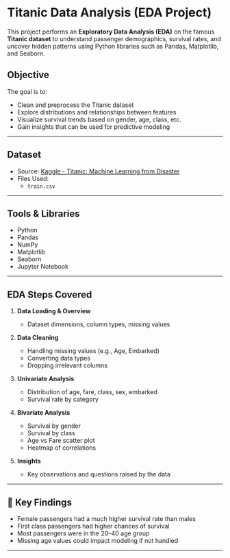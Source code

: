 # Titanic Data Analysis (EDA Project)

This project performs an **Exploratory Data Analysis (EDA)** on the famous **Titanic dataset** to understand passenger demographics, survival rates, and uncover hidden patterns using Python libraries such as Pandas, Matplotlib, and Seaborn.

##  Objective

The goal is to:
- Clean and preprocess the Titanic dataset
- Explore distributions and relationships between features
- Visualize survival trends based on gender, age, class, etc.
- Gain insights that can be used for predictive modeling

---

## Dataset

- Source: [Kaggle - Titanic: Machine Learning from Disaster](https://www.kaggle.com/competitions/titanic/data)
- Files Used:
  - `train.csv`

---

##  Tools & Libraries

- Python
- Pandas
- NumPy
- Matplotlib
- Seaborn
- Jupyter Notebook

---

##  EDA Steps Covered

1. **Data Loading & Overview**
   - Dataset dimensions, column types, missing values

2. **Data Cleaning**
   - Handling missing values (e.g., Age, Embarked)
   - Converting data types
   - Dropping irrelevant columns

3. **Univariate Analysis**
   - Distribution of age, fare, class, sex, embarked
   - Survival rate by category

4. **Bivariate Analysis**
   - Survival by gender
   - Survival by class
   - Age vs Fare scatter plot
   - Heatmap of correlations

5. **Insights**
   - Key observations and questions raised by the data

---

## 📌 Key Findings

- Female passengers had a much higher survival rate than males
- First class passengers had higher chances of survival
- Most passengers were in the 20–40 age group
- Missing age values could impact modeling if not handled

---


